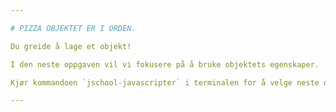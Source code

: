 ```yaml
---

# PIZZA OBJEKTET ER I ORDEN.

Du greide å lage et objekt!

I den neste oppgaven vil vi fokusere på å bruke objektets egenskaper.

Kjør kommandoen `jschool-javascripter` i terminalen for å velge neste oppgave.

---
```

